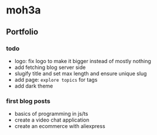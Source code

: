 # moh3a

## Portfolio

### todo

- logo: fix logo to make it bigger instead of mostly nothing
- add fetching blog server side
- slugify title and set max length and ensure unique slug
- add page: `explore topics` for tags
- add dark theme

### first blog posts

- basics of programming in js/ts
- create a video chat application
- create an ecommerce with aliexpress
